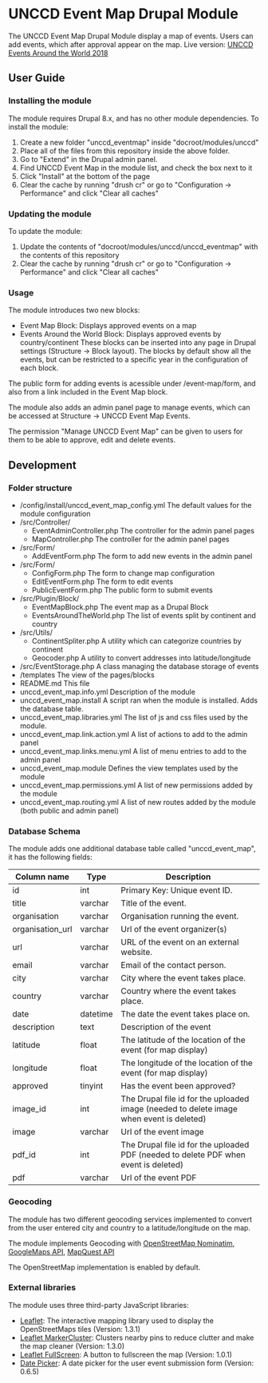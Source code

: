 # UNCCD Event Map Drupal Module
The UNCCD Event Map Drupal Module display a map of events.
Users can add events, which after approval appear on the map.
Live version: [UNCCD Events Around the World 2018](https://www.unccd.int/actions/17-june-world-day-combat-desertification/2018wdcd-events-around-world)

## User Guide

### Installing the module
The module requires Drupal 8.x, and has no other module dependencies.
To install the module:
1. Create a new folder "unccd_eventmap" inside "docroot/modules/unccd"
2. Place all of the files from this repository inside the above folder.
3. Go to "Extend" in the Drupal admin panel.
4. Find UNCCD Event Map in the module list, and check the box next to it
5. Click "Install" at the bottom of the page
6. Clear the cache by running "drush cr" or go to "Configuration -> Performance" and click "Clear all caches"

### Updating the module
To update the module:
1. Update the contents of "docroot/modules/unccd/unccd_eventmap" with the contents of this repository
2. Clear the cache by running "drush cr" or go to "Configuration -> Performance" and click "Clear all caches"

### Usage

The module introduces two new blocks:
- Event Map Block: Displays approved events on a map
- Events Around the World Block: Displays approved events by country/continent
These blocks can be inserted into any page in Drupal settings (Structure -> Block layout).
The blocks by default show all the events, but can be restricted to a specific year in the configuration of each block.

The public form for adding events is acessible under /event-map/form, and also from a link included in the Event Map block.

The module also adds an admin panel page to manage events, which can be accessed at Structure -> UNCCD Event Map Events.

The permission "Manage UNCCD Event Map" can be given to users for them to be able to approve, edit and delete events.

## Development

### Folder structure
- /config/install/unccd_event_map_config.yml The default values for the module configuration
- /src/Controller/
    - EventAdminController.php The controller for the admin panel pages
    - MapController.php The controller for the admin panel pages
- /src/Form/
    - AddEventForm.php The form to add new events in the admin panel
- /src/Form/
    - ConfigForm.php The form to change map configuration
    - EditEventForm.php The form to edit events
    - PublicEventForm.php The public form to submit events
- /src/Plugin/Block/
    - EventMapBlock.php The event map as a Drupal Block
    - EventsAroundTheWorld.php The list of events split by continent and country
- /src/Utils/
    - ContinentSpliter.php A utility which can categorize countries by continent
    - Geocoder.php A utility to convert addresses into latitude/longitude
- /src/EventStorage.php A class managing the database storage of events
- /templates The view of the pages/blocks
- README.md This file
- unccd_event_map.info.yml Description of the module
- unccd_event_map.install A script ran when the module is installed. Adds the database table.
- unccd_event_map.libraries.yml The list of js and css files used by the module.
- unccd_event_map.link.action.yml A list of actions to add to the admin panel
- unccd_event_map.links.menu.yml A list of menu entries to add to the admin panel
- unccd_event_map.module Defines the view templates used by the module
- unccd_event_map.permissions.yml A list of new permissions added by the module
- unccd_event_map.routing.yml A list of new routes added by the module (both public and admin panel)

### Database Schema
The module adds one additional database table called "unccd_event_map", it has the following fields:

Column name         | Type     | Description
------------------- | -------- | -------------------
id                  | int      | Primary Key: Unique event ID.
title               | varchar  | Title of the event.
organisation        | varchar  | Organisation running the event.
organisation_url    | varchar  | Url of the event organizer(s)
url                 | varchar  | URL of the event on an external website.
email               | varchar  | Email of the contact person.
city                | varchar  | City where the event takes place.
country             | varchar  | Country where the event takes place.
date                | datetime | The date the event takes place on.
description         | text     | Description of the event
latitude            | float    | The latitude of the location of the event (for map display)
longitude           | float    | The longitude of the location of the event (for map display)
approved            | tinyint  | Has the event been approved?
image_id            | int      | The Drupal file id for the uploaded image (needed to delete image when event is deleted)
image               | varchar  | Url of the event image
pdf_id              | int      | The Drupal file id for the uploaded PDF (needed to delete PDF when event is deleted)
pdf                 | varchar  | Url of the event PDF

### Geocoding
The module has two different geocoding services implemented to convert from the user entered city and country to a latitude/longitude on the map.

The module implements Geocoding with [OpenStreetMap Nominatim](https://wiki.openstreetmap.org/wiki/Nominatim), [GoogleMaps API](https://developers.google.com/maps/documentation/geocoding/intro), [MapQuest API](https://developer.mapquest.com/documentation/geocoding-api/)

The OpenStreetMap implementation is enabled by default.

### External libraries
The module uses three third-party JavaScript libraries:
- [Leaflet](https://leafletjs.com/): The interactive mapping library used to display the OpenStreetMaps tiles (Version: 1.3.1)
- [Leaflet MarkerCluster](https://github.com/Leaflet/Leaflet.markercluster/): Clusters nearby pins to reduce clutter and make the map cleaner (Version: 1.3.0)
- [Leaflet FullScreen](https://github.com/Leaflet/Leaflet.fullscreen): A button to fullscreen the map (Version: 1.0.1)
- [Date Picker](https://fengyuanchen.github.io/datepicker/): A date picker for the user event submission form (Version: 0.6.5)
